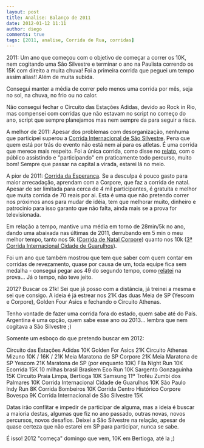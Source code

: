 ```yaml
---
layout: post
title: Analise: Balanço de 2011
date: 2012-01-12 11:11
author: diego
comments: true
tags: [2011, analise, Corrida de Rua, corridas]
---
```

2011: Um ano que começou com o objetivo de começar a correr os 10K, nem cogitando uma São Silvestre e terminar o ano na Paulista correndo os 15K com direito a muita chuva! Foi a primeira corrida que peguei um tempo assim alias!! Além de muita subida.

Consegui manter a média de correr pelo menos uma corrida por mês, seja no sol, na chuva, no frio ou no calor.


<div class="moldura"><a class="lightbox" href="http://www.diegoronan.com.br/diegoronan/wp-content/uploads/2012/01/balanco2011_big.JPG"><img class="imgTitulo" src="http://www.diegoronan.com.br/diegoronan/wp-content/uploads/2012/01/balanco2011.JPG" alt="" /></a></div>
Não consegui fechar o Circuito das Estações Adidas, devido ao Rock in Rio, mas compensei com corridas que não estavam no script no começo do ano, script que sempre planejamos mas nem sempre da para seguir a risca.

A melhor de 2011: Apesar dos problemas com desorganização, nenhuma que participei superou a <a href="http://www.diegoronan.com.br/diegoronan/index.php/2012/01/01/relato-corrida-de-sao-silvestre-2011/">Corrida Internacional de São Silvestre</a>. Pena que quem está por trás do evento não está nem aí para os atletas. É uma corrida que merece mais respeito. Foi a única corrida, como disse no <a href="http://www.diegoronan.com.br/diegoronan/index.php/2012/01/01/relato-corrida-de-sao-silvestre-2011/">relato</a>, com o público assistindo e "participando" em praticamente todo percurso, muito bom! Sempre que passar na capital a virada, estarei lá no meio.

A pior de 2011: <a href="http://www.diegoronan.com.br/diegoronan/index.php/2011/08/18/relato-corrida-esperanca/">Corrida da Esperança</a>. Se a desculpa é pouco gasto para maior arrecadação, aprendam com a Corpore, que faz a corrida de natal. Apesar de ser limitada para cerca de 4 mil participantes, é gratuita e melhor que muita corrida de 70 reais por ai. Esta é uma que não pretendo correr nos próximos anos para mudar de idéia, tem que melhorar muito, dinheiro e patrocinio para isso garanto que não falta, ainda mais se a prova for televisionada.

Em relação a tempo, mantive uma média em torno de 28min/5k no ano, dando uma abaixada nas últimas de 2011, derrubando em 5 min o meu melhor tempo, tanto nos 5k (<a href="http://www.diegoronan.com.br/diegoronan/index.php/2011/12/04/relato-corrida-corpore-de-natal-5k/">Corrida de Natal Corpore</a>) quanto nos 10k (<a href="http://www.diegoronan.com.br/diegoronan/index.php/2011/12/11/relato-3-corrida-internacional-cidade-de-guarulhos/">3ª Corrida Internacional Cidade de Guarulhos</a>).

Foi um ano que também mostrou que tem que saber com quem contar em corridas de revezamento, quase por causa de um, toda equipe fica sem medalha - consegui pegar aos 49 do segundo tempo, como <a href="http://www.diegoronan.com.br/diegoronan/index.php/2011/09/18/relato-19-maratona-de-revezamento-pao-de-acucar-sao-paulo/">relatei</a> na prova... Já o tempo, não teve jeito.

2012? Buscar os 21k! Sei que já posso com a distância, já treinei a mesma e sei que consigo. A ideia é já estrear nos 21K das duas Meia de SP (Yescom e Corpore), Golden Four Asics e fechando o Circuito Athenas.

Tenho vontade de fazer uma corrida fora do estado, quem sabe até do País. Argentina é uma opção, quem sabe esse ano ou 2013... lembra que nem cogitava a São Silvestre ;)

Somente um esboço do que pretendo buscar em 2012:

Circuito das Estações Adidas 10K
Golden For Asics 21K
Circuito Athenas Mizuno 10K / 16K / 21K
Meia Maratona de SP Corpore 21K
Meia Maratona de SP Yescom 21K
Maratona de SP (por enquanto 10K)
Fila Night Run 10K
Ecorrida 15K
10 milhas brasil
Braskem Eco Run 10K
Sargento Gonzaguinha 15K
Circuito Praia Limpa, Bertioga 10K
Samsung 11º Troféu Zumbi dos Palmares 10K
Corrida Internacional Cidade de Guarulhos 10K
São Paulo Indy Run 8K
Corrida Bombeiros 10K
Corrida Centro Histórico Corpore Bovespa 9K
Corrida Internacional de São Silvestre 15K

Datas irão conflitar e impedir de participar de alguma, mas a ideia é buscar a maioria destas, algumas que fiz no ano passado, outras novas, novos percursos, novos desafios. Deixei a São Silvestre na relação, apesar de quase certeza que não estarei em SP para participar, nunca se sabe.

É isso! 2012 "começa" domingo que vem, 10K em Bertioga, até la ;)

